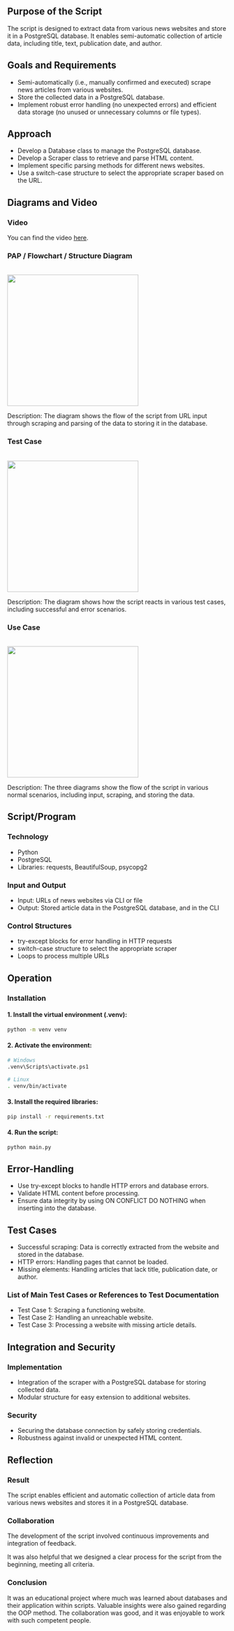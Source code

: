 ## Purpose of the Script

The script is designed to extract data from various news websites and store it in a PostgreSQL database. It enables semi-automatic collection of article data, including title, text, publication date, and author.

## Goals and Requirements

* Semi-automatically (i.e., manually confirmed and executed) scrape news articles from various websites.
* Store the collected data in a PostgreSQL database.
* Implement robust error handling (no unexpected errors) and efficient data storage (no unused or unnecessary columns or file types).

## Approach

* Develop a Database class to manage the PostgreSQL database.
* Develop a Scraper class to retrieve and parse HTML content.
* Implement specific parsing methods for different news websites.
* Use a switch-case structure to select the appropriate scraper based on the URL.

## Diagrams and Video

### Video

You can find the video [here](/02_Marjan/webScraper.mp4).

### PAP / Flowchart / Structure Diagram

<br>
<img src="/01_Leonid/m122_lb2_diagram.drawio.png" width="300">
<br>

Description: The diagram shows the flow of the script from URL input through scraping and parsing of the data to storing it in the database.

### Test Case

<br>
<img src="/01_Leonid/m122_lb2_testcase.drawio.png" width="300">
<br>

Description: The diagram shows how the script reacts in various test cases, including successful and error scenarios.

### Use Case

<br>
<img src="/01_Leonid/m122_lb2_usecase.drawio.png" width="300">
<br>

Description: The three diagrams show the flow of the script in various normal scenarios, including input, scraping, and storing the data.

## Script/Program

### Technology

* Python
* PostgreSQL
* Libraries: requests, BeautifulSoup, psycopg2

### Input and Output

* Input: URLs of news websites via CLI or file
* Output: Stored article data in the PostgreSQL database, and in the CLI

### Control Structures

* try-except blocks for error handling in HTTP requests
* switch-case structure to select the appropriate scraper
* Loops to process multiple URLs

## Operation

### Installation

#### 1. Install the virtual environment (.venv):

```bash
python -m venv venv
```

#### 2. Activate the environment:

```bash
# Windows
.venv\Scripts\activate.ps1
```

```bash
# Linux
. venv/bin/activate
```

#### 3. Install the required libraries:

```bash
pip install -r requirements.txt
```

#### 4. Run the script:

```bash
python main.py
```

## Error-Handling

* Use try-except blocks to handle HTTP errors and database errors.
* Validate HTML content before processing.
* Ensure data integrity by using ON CONFLICT DO NOTHING when inserting into the database.

## Test Cases

* Successful scraping: Data is correctly extracted from the website and stored in the database.
* HTTP errors: Handling pages that cannot be loaded.
* Missing elements: Handling articles that lack title, publication date, or author.

### List of Main Test Cases or References to Test Documentation

* Test Case 1: Scraping a functioning website.
* Test Case 2: Handling an unreachable website.
* Test Case 3: Processing a website with missing article details.

## Integration and Security

### Implementation

* Integration of the scraper with a PostgreSQL database for storing collected data.
* Modular structure for easy extension to additional websites.

### Security

* Securing the database connection by safely storing credentials.
* Robustness against invalid or unexpected HTML content.

## Reflection

### Result

The script enables efficient and automatic collection of article data from various news websites and stores it in a PostgreSQL database.

### Collaboration

The development of the script involved continuous improvements and integration of feedback.

It was also helpful that we designed a clear process for the script from the beginning, meeting all criteria.

### Conclusion

It was an educational project where much was learned about databases and their application within scripts. Valuable insights were also gained regarding the OOP method. The collaboration was good, and it was enjoyable to work with such competent people.
